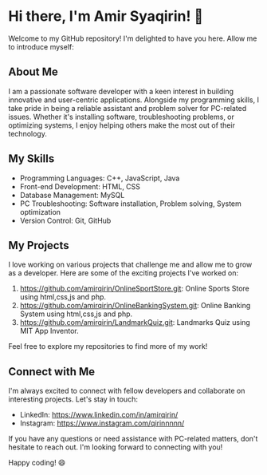 # Hi there, I'm Amir Syaqirin! 👋

Welcome to my GitHub repository! I'm delighted to have you here. Allow me to introduce myself:

## About Me

I am a passionate software developer with a keen interest in building innovative and user-centric applications. Alongside my programming skills,
I take pride in being a reliable assistant and problem solver for PC-related issues. Whether it's installing software, troubleshooting problems, or optimizing systems,
I enjoy helping others make the most out of their technology.

## My Skills

- Programming Languages: C++, JavaScript, Java
- Front-end Development: HTML, CSS
- Database Management: MySQL
- PC Troubleshooting: Software installation, Problem solving, System optimization
- Version Control: Git, GitHub

## My Projects

I love working on various projects that challenge me and allow me to grow as a developer. Here are some of the exciting projects I've worked on:

1. https://github.com/amirqirin/OnlineSportStore.git: Online Sports Store using html,css,js and php.
2. https://github.com/amirqirin/OnlineBankingSystem.git: Online Banking System using html,css,js and php.
3. https://github.com/amirqirin/LandmarkQuiz.git: Landmarks Quiz using MIT App Inventor.

Feel free to explore my repositories to find more of my work!

## Connect with Me

I'm always excited to connect with fellow developers and collaborate on interesting projects. Let's stay in touch:

- LinkedIn: https://www.linkedin.com/in/amirqirin/
- Instagram: https://www.instagram.com/qirinnnnn/

If you have any questions or need assistance with PC-related matters, don't hesitate to reach out. I'm looking forward to connecting with you!

Happy coding! 😄
